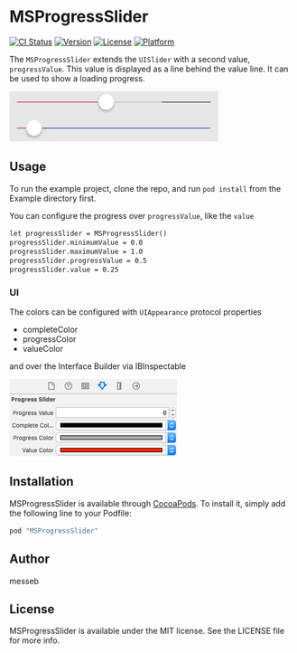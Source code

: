 # MSProgressSlider

[![CI Status](http://img.shields.io/travis/messeb/MSProgressSlider.svg?style=flat)](https://travis-ci.org/messeb/MSProgressSlider)
[![Version](https://img.shields.io/cocoapods/v/MSProgressSlider.svg?style=flat)](http://cocoapods.org/pods/MSProgressSlider)
[![License](https://img.shields.io/cocoapods/l/MSProgressSlider.svg?style=flat)](http://cocoapods.org/pods/MSProgressSlider)
[![Platform](https://img.shields.io/cocoapods/p/MSProgressSlider.svg?style=flat)](http://cocoapods.org/pods/MSProgressSlider)

The `MSProgressSlider` extends the `UISlider` with a second value, `progressValue`. This value is displayed as a line behind the value line.
It can be used to show a loading progress.

![Animated Progress](https://raw.githubusercontent.com/messeb/MSProgressSlider/master/documentation/msprogressslider_progress_animated.gif)

## Usage

To run the example project, clone the repo, and run `pod install` from the Example directory first.

You can configure the progress over `progressValue`, like the `value`

```
let progressSlider = MSProgressSlider()
progressSlider.minimumValue = 0.0
progressSlider.maximumValue = 1.0
progressSlider.progressValue = 0.5
progressSlider.value = 0.25
```

### UI

The colors can be configured with `UIAppearance` protocol properties
* completeColor
* progressColor
* valueColor

and over the Interface Builder via IBInspectable

![Interface Builder](https://raw.githubusercontent.com/messeb/MSProgressSlider/master/documentation/msprogressslider_ibinspectable.jpg)

## Installation

MSProgressSlider is available through [CocoaPods](http://cocoapods.org). To install
it, simply add the following line to your Podfile:

```ruby
pod "MSProgressSlider"
```

## Author

messeb

## License

MSProgressSlider is available under the MIT license. See the LICENSE file for more info.
